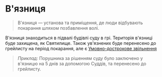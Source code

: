 # В'язниця

>В'язниця — установа та приміщення, де люди відбувають покарання шляхом позбавлення волі.

В'язниця знаходиться в підвалі будівлі суду в грі. Територія в'язниці буде захищена, як Святилище. Також ув'язнених буде перенесено до грейлисту на період покарання, але є [Умовно-дострокове звільнення](Умовно-дострокове%20звільнення.md)

>_Приклад:_ Порушника за рішенням суду було заключено у в'язницю на 5 днів за допомогою Суддів, та перенесено до грейлисту. 